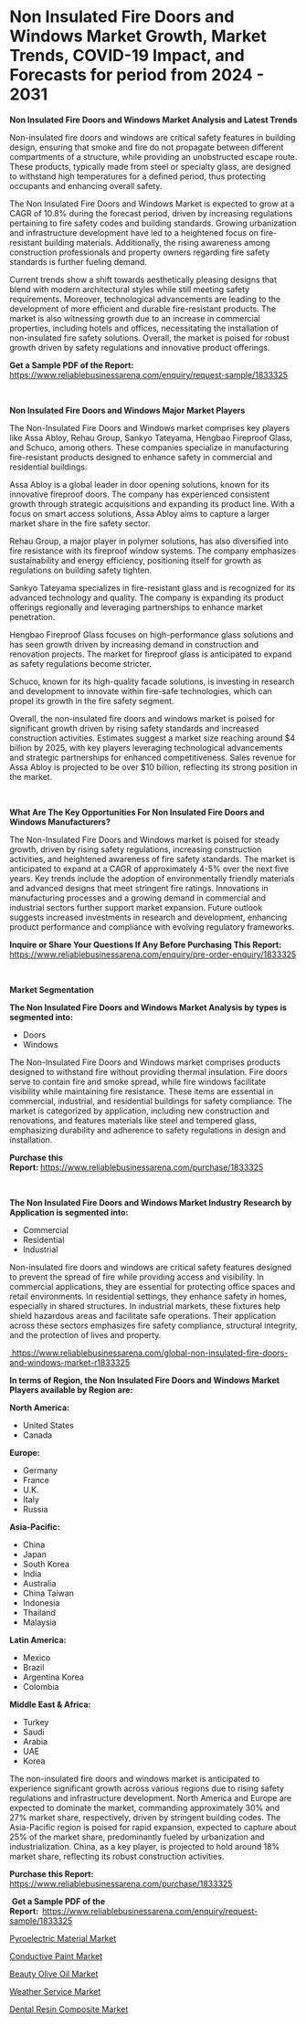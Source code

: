 <p><h1>Non Insulated Fire Doors and Windows Market Growth, Market Trends, COVID-19 Impact, and Forecasts for period from 2024 - 2031</h1></p><p><strong>Non Insulated Fire Doors and Windows Market Analysis and Latest Trends</strong></p>
<p><p>Non-insulated fire doors and windows are critical safety features in building design, ensuring that smoke and fire do not propagate between different compartments of a structure, while providing an unobstructed escape route. These products, typically made from steel or specialty glass, are designed to withstand high temperatures for a defined period, thus protecting occupants and enhancing overall safety.</p><p>The Non Insulated Fire Doors and Windows Market is expected to grow at a CAGR of 10.8% during the forecast period, driven by increasing regulations pertaining to fire safety codes and building standards. Growing urbanization and infrastructure development have led to a heightened focus on fire-resistant building materials. Additionally, the rising awareness among construction professionals and property owners regarding fire safety standards is further fueling demand. </p><p>Current trends show a shift towards aesthetically pleasing designs that blend with modern architectural styles while still meeting safety requirements. Moreover, technological advancements are leading to the development of more efficient and durable fire-resistant products. The market is also witnessing growth due to an increase in commercial properties, including hotels and offices, necessitating the installation of non-insulated fire safety solutions. Overall, the market is poised for robust growth driven by safety regulations and innovative product offerings.</p></p>
<p><strong>Get a Sample PDF of the Report:&nbsp;</strong> <a href="https://www.reliablebusinessarena.com/enquiry/request-sample/1833325?utm_campaign=1610&utm_medium=2&utm_source=Github&utm_content=ia&utm_term=17102024&utm_id=non-insulated-fire-doors-and-windows">https://www.reliablebusinessarena.com/enquiry/request-sample/1833325</a></p>
<p>&nbsp;</p>
<p><strong>Non Insulated Fire Doors and Windows Major Market Players</strong></p>
<p><p>The Non-Insulated Fire Doors and Windows market comprises key players like Assa Abloy, Rehau Group, Sankyo Tateyama, Hengbao Fireproof Glass, and Schuco, among others. These companies specialize in manufacturing fire-resistant products designed to enhance safety in commercial and residential buildings.</p><p>Assa Abloy is a global leader in door opening solutions, known for its innovative fireproof doors. The company has experienced consistent growth through strategic acquisitions and expanding its product line. With a focus on smart access solutions, Assa Abloy aims to capture a larger market share in the fire safety sector.</p><p>Rehau Group, a major player in polymer solutions, has also diversified into fire resistance with its fireproof window systems. The company emphasizes sustainability and energy efficiency, positioning itself for growth as regulations on building safety tighten.</p><p>Sankyo Tateyama specializes in fire-resistant glass and is recognized for its advanced technology and quality. The company is expanding its product offerings regionally and leveraging partnerships to enhance market penetration.</p><p>Hengbao Fireproof Glass focuses on high-performance glass solutions and has seen growth driven by increasing demand in construction and renovation projects. The market for fireproof glass is anticipated to expand as safety regulations become stricter.</p><p>Schuco, known for its high-quality facade solutions, is investing in research and development to innovate within fire-safe technologies, which can propel its growth in the fire safety segment.</p><p>Overall, the non-insulated fire doors and windows market is poised for significant growth driven by rising safety standards and increased construction activities. Estimates suggest a market size reaching around $4 billion by 2025, with key players leveraging technological advancements and strategic partnerships for enhanced competitiveness. Sales revenue for Assa Abloy is projected to be over $10 billion, reflecting its strong position in the market.</p></p>
<p>&nbsp;</p>
<p><strong>What Are The Key Opportunities For Non Insulated Fire Doors and Windows Manufacturers?</strong></p>
<p><p>The Non-Insulated Fire Doors and Windows market is poised for steady growth, driven by rising safety regulations, increasing construction activities, and heightened awareness of fire safety standards. The market is anticipated to expand at a CAGR of approximately 4-5% over the next five years. Key trends include the adoption of environmentally friendly materials and advanced designs that meet stringent fire ratings. Innovations in manufacturing processes and a growing demand in commercial and industrial sectors further support market expansion. Future outlook suggests increased investments in research and development, enhancing product performance and compliance with evolving regulatory frameworks.</p></p>
<p><strong>Inquire or Share Your Questions If Any Before Purchasing This Report:</strong> <a href="https://www.reliablebusinessarena.com/enquiry/pre-order-enquiry/1833325?utm_campaign=1610&utm_medium=2&utm_source=Github&utm_content=ia&utm_term=17102024&utm_id=non-insulated-fire-doors-and-windows">https://www.reliablebusinessarena.com/enquiry/pre-order-enquiry/1833325</a></p>
<p>&nbsp;</p>
<p><strong>Market Segmentation</strong></p>
<p><strong>The Non Insulated Fire Doors and Windows Market Analysis by types is segmented into:</strong></p>
<p><ul><li>Doors</li><li>Windows</li></ul></p>
<p><p>The Non-Insulated Fire Doors and Windows market comprises products designed to withstand fire without providing thermal insulation. Fire doors serve to contain fire and smoke spread, while fire windows facilitate visibility while maintaining fire resistance. These items are essential in commercial, industrial, and residential buildings for safety compliance. The market is categorized by application, including new construction and renovations, and features materials like steel and tempered glass, emphasizing durability and adherence to safety regulations in design and installation.</p></p>
<p><strong>Purchase this Report:&nbsp;</strong><a href="https://www.reliablebusinessarena.com/purchase/1833325?utm_campaign=1610&utm_medium=2&utm_source=Github&utm_content=ia&utm_term=17102024&utm_id=non-insulated-fire-doors-and-windows">https://www.reliablebusinessarena.com/purchase/1833325</a></p>
<p>&nbsp;</p>
<p><strong>The Non Insulated Fire Doors and Windows Market Industry Research by Application is segmented into:</strong></p>
<p><ul><li>Commercial</li><li>Residential</li><li>Industrial</li></ul></p>
<p><p>Non-insulated fire doors and windows are critical safety features designed to prevent the spread of fire while providing access and visibility. In commercial applications, they are essential for protecting office spaces and retail environments. In residential settings, they enhance safety in homes, especially in shared structures. In industrial markets, these fixtures help shield hazardous areas and facilitate safe operations. Their application across these sectors emphasizes fire safety compliance, structural integrity, and the protection of lives and property.</p></p>
<p><a href="https://www.reliablebusinessarena.com/global-non-insulated-fire-doors-and-windows-market-r1833325?utm_campaign=1610&utm_medium=2&utm_source=Github&utm_content=ia&utm_term=17102024&utm_id=non-insulated-fire-doors-and-windows">&nbsp;https://www.reliablebusinessarena.com/global-non-insulated-fire-doors-and-windows-market-r1833325</a></p>
<p><strong>In terms of Region, the Non Insulated Fire Doors and Windows Market Players available by Region are:</strong></p>
<p>
    <p> <strong> North America: </strong>
        <ul>
            <li>United States</li>
            <li>Canada</li>
        </ul>
        </p> 
    <p> <strong> Europe: </strong>
        <ul>
            <li>Germany</li>
            <li>France</li>
            <li>U.K.</li>
            <li>Italy</li>
            <li>Russia</li>
        </ul>
        </p> 
    <p> <strong> Asia-Pacific: </strong>
        <ul>
            <li>China</li>
            <li>Japan</li>
            <li>South Korea</li>
            <li>India</li>
            <li>Australia</li>
            <li>China Taiwan</li>
            <li>Indonesia</li>
            <li>Thailand</li>
            <li>Malaysia</li>
        </ul>
        </p> 
    <p> <strong> Latin America: </strong>
        <ul>
            <li>Mexico</li>
            <li>Brazil</li>
            <li>Argentina Korea</li>
            <li>Colombia</li>
        </ul>
        </p> 
    <p> <strong> Middle East & Africa: </strong>
        <ul>
            <li>Turkey</li>
            <li>Saudi</li>
            <li>Arabia</li>
            <li>UAE</li>
            <li>Korea</li>
        </ul>
    </p>
    </p>
<p><p>The non-insulated fire doors and windows market is anticipated to experience significant growth across various regions due to rising safety regulations and infrastructure development. North America and Europe are expected to dominate the market, commanding approximately 30% and 27% market share, respectively, driven by stringent building codes. The Asia-Pacific region is poised for rapid expansion, expected to capture about 25% of the market share, predominantly fueled by urbanization and industrialization. China, as a key player, is projected to hold around 18% market share, reflecting its robust construction activities.</p></p>
<p><strong>Purchase this Report: </strong><a href="https://www.reliablebusinessarena.com/purchase/1833325?utm_campaign=1610&utm_medium=2&utm_source=Github&utm_content=ia&utm_term=17102024&utm_id=non-insulated-fire-doors-and-windows">https://www.reliablebusinessarena.com/purchase/1833325</a></p>
<p>&nbsp;<strong>Get a Sample PDF of the Report:&nbsp;&nbsp;</strong><a href="https://www.reliablebusinessarena.com/enquiry/request-sample/1833325?utm_campaign=1610&utm_medium=2&utm_source=Github&utm_content=ia&utm_term=17102024&utm_id=non-insulated-fire-doors-and-windows">https://www.reliablebusinessarena.com/enquiry/request-sample/1833325</a></p>
<p><strong></strong></p>
<p><p><a href="https://www.linkedin.com/pulse/pyroelectric-material-industry-forecast-market-shifts-strategic-4ynje?utm_campaign=1610&utm_medium=2&utm_source=Github&utm_content=ia&utm_term=17102024&utm_id=non-insulated-fire-doors-and-windows">Pyroelectric Material Market</a></p><p><a href="https://www.linkedin.com/pulse/conductive-paint-market-analysis-product-segmentation-p1oxe?utm_campaign=1610&utm_medium=2&utm_source=Github&utm_content=ia&utm_term=17102024&utm_id=non-insulated-fire-doors-and-windows">Conductive Paint Market</a></p><p><a href="https://www.linkedin.com/pulse/beauty-olive-oil-market-ecosystem-competitive-landscape-strategic-kj49f?utm_campaign=1610&utm_medium=2&utm_source=Github&utm_content=ia&utm_term=17102024&utm_id=non-insulated-fire-doors-and-windows">Beauty Olive Oil Market</a></p><p><a href="https://www.linkedin.com/pulse/future-innovation-global-weather-service-market-growth-opportunities-yrjif?utm_campaign=1610&utm_medium=2&utm_source=Github&utm_content=ia&utm_term=17102024&utm_id=non-insulated-fire-doors-and-windows">Weather Service Market</a></p><p><a href="https://www.linkedin.com/pulse/dental-resin-composite-market-revolution-2024-2031-trends-sjlpe?utm_campaign=1610&utm_medium=2&utm_source=Github&utm_content=ia&utm_term=17102024&utm_id=non-insulated-fire-doors-and-windows">Dental Resin Composite Market</a></p></p>